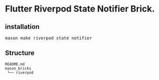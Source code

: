 # Flutter Riverpod State Notifier Brick.

<h2>installation</h2>
<pre>mason make riverpod_state_notifier </pre>

<h2>Structure</h2>

```
README.md
mason_bricks
 └── riverpod
```

